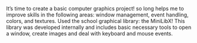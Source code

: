 It’s time to create a basic computer graphics project!
so long helps me to improve skills in the following areas: window management,
event handling, colors, and textures.
Used the school graphical library: the MiniLibX! 
This library was developed internally and includes basic necessary tools to open a window, create images
and deal with keyboard and mouse events.
